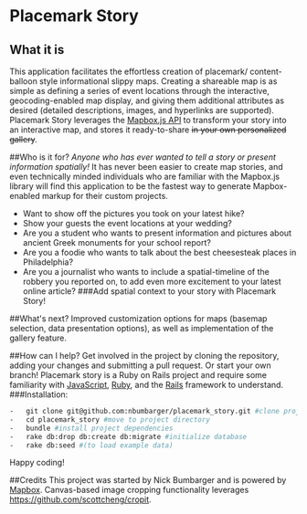 # Placemark Story
## What it is
This application facilitates the effortless creation of placemark/ content-balloon style informational slippy maps. Creating a shareable map is as simple as defining a series of event locations through the interactive, geocoding-enabled map display, and giving them additional attributes as desired (detailed descriptions, images, and hyperlinks are supported). Placemark Story leverages the [Mapbox.js API](https://www.mapbox.com/mapbox.js/api/v2.1.9/) to transform your story into an interactive map, and stores it ready-to-share ~~in your own personalized gallery~~.

##Who is it for?
*Anyone who has ever wanted to tell a story or present information spatially!* It has never been easier to create map stories, and even technically minded individuals who are familiar with the Mapbox.js library will find this application to be the fastest way to generate Mapbox-enabled markup for their custom projects.
-   Want to show off the pictures you took on your latest hike?
-   Show your guests the event locations at your wedding?
-   Are you a student who wants to present information and pictures about ancient Greek monuments for your school report?
-   Are you a foodie who wants to talk about the best cheesesteak places in Philadelphia?
-   Are you a journalist who wants to include a spatial-timeline of the robbery you reported on, to add even more excitement to your latest online article?
###Add spatial context to your story with Placemark Story!

##What's next?
Improved customization options for maps (basemap selection, data presentation options), as well as implementation of the gallery feature.

##How can I help?
Get involved in the project by cloning the repository, adding your changes and submitting a pull request. Or start your own branch! Placemark story is a Ruby on Rails project and require some familiarity with [JavaScript](http://www.w3schools.com/js/), [Ruby](https://www.ruby-lang.org/en/documentation/), and the [Rails](http://rubyonrails.org/download/) framework to understand.
###Installation:
```sh
-   git clone git@github.com:nbumbarger/placemark_story.git #clone project
-   cd placemark_story #move to project directory
-   bundle #install project dependencies
-   rake db:drop db:create db:migrate #initialize database
-   rake db:seed #(to load example data)
```
Happy coding!

##Credits
This project was started by Nick Bumbarger and is powered by [Mapbox](https://www.mapbox.com/). Canvas-based image cropping functionality leverages https://github.com/scottcheng/cropit.
